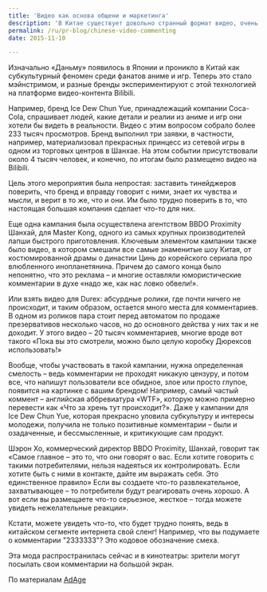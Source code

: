 ```yaml
---
title: 'Видео как основа общени и маркетинга'
description: 'В Китае существует довольно странный формат видео, очень популярный среди подростков. Он называется «даньму», и суть его в том, что изображение на экране покрыто движущимися текстами случайных комментариев к этому видео. Это выглядит странновато – ведь комментарии мешают воспринимать собственно картинку, но  с другой стороны, они создают ощущение коллективного опыта, которого так не хватает сейчас.'
permalink: /ru/pr-blog/chinese-video-commenting
date: 2015-11-10

---
```


Изначально «Даньму» появилось в Японии и проникло в Китай как субкультурный феномен среди фанатов аниме и игр. Теперь это стало мэйнстримом, и разные бренды экспериментируют с этой технологией на платформе видео-контента Bilibili.

Например, бренд Ice Dew Chun Yue, принадлежащий компании Coca-Cola, спрашивает людей, какие детали и реалии из аниме и игр они хотели бы видеть в реальности. Видео с этим вопросом собрало более 233 тысяч просмотров. Бренд выполнил три заявки, в частности, например, материализовал прекрасных принцесс из сетевой игры в одном из торговых центров в Шанхае. На этом событии присутствовали около 4 тысяч человек, и конечно, по итогам было размещено видео на Bilibili.

Цель этого мероприятия была непростая: заставить тинейджеров поверить, что бренд и вправду говорит с ними, знает их чувства и  мысли, и верит в то же, что и они. Им было трудно поверить в то, что настоящая большая компания сделает что-то для них.

Еще одна кампания была осуществлена агентством BBDO Proximity Шанхай, для  Master Kong, одного из самых крупных производителей лапши быстрого приготовления. Ключевым элементом кампании также было видео, в котором смешали все самые знаменитые шоу Китая, от костюмированной драмы о династии Цинь до корейского сериала про влюбленного  инопланетянина. Причем  до самого конца было непонятно, что это реклама – и многие оставляли юмористические комментарии в духе «надо же, как нас ловко обвели!».

Или взять видео для Durex: абсурдные ролики, где почти ничего не происходит, и таким образом, остается много места для комментариев. В одном из роликов пара стоит перед автоматом по продаже презервативов несколько часов, но до основного действа у них так и не доходит. У этого видео – 20 тысяч комментариев, многие вроде вот такого «Пока вы это смотрели, можно было целую коробку Дюрексов использовать!»

Вообще, чтобы участвовать в такой кампании, нужна определенная смелость – ведь комментарии не проходят никакую цензуру, и потом все, что напишут пользователи все обидное, злое или просто глупое, появится на картинке с вашим брендом! Например, самый частый коммент – английская аббревиатура «WTF», которую можно примерно перевести как «Что за хрень тут происходит?».  Даже у кампании для Ice Dew Chun Yue, которая прекрасно уловила субкультуру и интересы молодежи, получила не только позитивные комментарии – были и озадаченные, и бессмысленные, и критикующие сам продукт.

Шэрон Хо, коммерческий директор  BBDO Proximity, Шанхай, говорит так «Самое главное – это то, что они говорят о вас. Если хотите говорить с такими потребителями, нельзя надеяться их контролировать. Если хотите быть с ними в контакте, дайте им выражать себя. Это единственное правило» Если вы создаете что-то развлекательное, захватывающее – то потребители будут реагировать очень хорошо. А вот если вы размещаете что-то серьезное, жесткое – тогда можете увидеть нежелательные реакции».

Кстати, можете увидеть что-то, что будет трудно понять, ведь в китайском сегменте интернета свой сленг! Например, что вы подумаете о комментарии "2333333"? Это кодовое обозначение смеха.

Эта мода распространилась сейчас и в кинотеатры: зрители могут посылать свои комментарии на большой экран.

По материалам <a href="https://adage.com/article/global-news/china-people-cover-brands-onlilne-videos-snark/300560/">AdAge</a>

